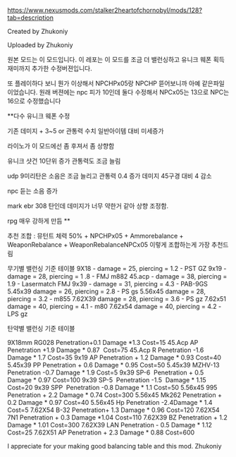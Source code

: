 https://www.nexusmods.com/stalker2heartofchornobyl/mods/128?tab=description


Created by
Zhukoniy


Uploaded by
Zhukoniy

원본 모드는 이 모드입니다. 이 레포는 이 모드를 조금 더 밸런싱하고 유니크 웨폰 획득 재미까지 추가한 수정버젼입니다.

또 플레이하다 보니 뭔가 이상해서 NPCHPx05랑 NPCHP 뜯어보니까 아예 같은파일이었습니다. 원래 버젼에는 npc 피가 10인데 둘다 수정해서 NPCx05는 13으로 NPC는 16으로 수정했습니다

**다수 유니크 웨폰 수정



기존 데미지 + 3~5 or 관통력 수치 일반아이템 대비 미세증가



라이노가 이 모드에선 좀 후져서 좀 상향함



유니크 샷건 10단위 증가 관통력도 조금 늘림



udp 9미리탄은 소음은 조금 늘리고 관통력 0.4 증가 데미지 45구경 대비 4 감소

npc 듣는 소음 증가


mark ebr 308 탄인데 데미지가 너무 약한거 같아 상향 조정함.


rpg 매우 강하게 만듬 **


추천 조합 : 뮤턴트 체력 50% + NPCHPx05 + Ammorebalance + WeaponRebalance + WeaponRebalanceNPCx05 이렇게 조합하는게 가장 추천드림

무기별 밸런싱 기준 테이블
9X18 - damage = 25, piercing = 1.2  - PST GZ
9x19 - damage = 28, piercing = 1 .8  - FMJ m882
45.acp - damage = 38, piercing = 1.9  - Lasermatch FMJ
9x39 - damage = 31, piercing = 4.3  - PAB-9GS
5.45x39 damage = 26, piercing = 2.8 - PS gs
5.56x45 damage = 28, piercing = 3.2 - m855
7.62X39 damage = 28, piercing = 3.6 - PS gz
7.62x51 damage = 40, piercing = 4.1 - m80
7.62x54 damage = 40, piercing = 4.2 -LPS gz




탄약별 밸런싱 기준 테이블

9X18mm RG028       ﻿Penetration+0.1 ﻿Damage *1.3﻿     Cost=15
45.Acp AP    ﻿﻿      Penetration +1.9 ﻿Damage * 0.87 ﻿﻿ Cost=75
45.Acp R﻿﻿           Penetration -1.6 ﻿Damage * 1.7﻿﻿   Cost=35
9x19 AP﻿﻿﻿            Penetration + 1.2 ﻿Damage * 0.93﻿﻿ Cost=40
5.45x39 PP﻿﻿         Penetration + 0.6 ﻿Damage * 0.95 ﻿﻿Cost=50
5.45x39 MZHV-13    Penetration -0.7﻿ Damage * 1.9﻿﻿   Cost=5
9x39 SP-6    ﻿﻿      Penetration + 0.5 ﻿Damage * 0.97﻿﻿ Cost=100
9x39 SP-5    ﻿﻿      Penetration -1.5 ﻿ Damage * 1.15﻿﻿ Cost=20
9x39 SPP    ﻿﻿       Penetration -0.8﻿ Damage * 1.1﻿﻿   Cost=50
5.56x45 995    ﻿    Penetration + 2.2 ﻿Damage * 0.74 ﻿﻿Cost=300
5.56x45 Mk262﻿      Penetration + 0.2 ﻿Damage * 0.97﻿﻿ Cost=40
5.56x45 Hp         ﻿Penetration -2.4﻿Damage * 1.4﻿﻿    Cost=5
7.62X54 B-32       Penetration+ 1.3 ﻿Damage * 0.96﻿﻿  Cost=120
7.62X54 7N1        Penetration + 0.3﻿ Damage *1.04  Cost=110
7.62X39 BZ         Penetration + 1.2 ﻿Damage * 1.01﻿﻿ Cost=300
7.62X39 LAN        Penetration - 0.5﻿ Damage * 1.12 ﻿﻿Cost=25
7.62X51 AP         Penetration + 2.3 ﻿Damage * 0.88 ﻿﻿Cost=600



I appreciate for your making good balancing table and this mod. Zhukoniy
